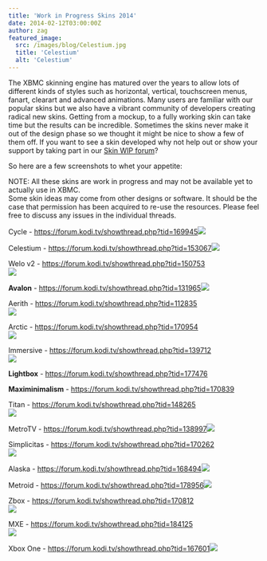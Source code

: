 ```yaml
---
title: 'Work in Progress Skins 2014'
date: 2014-02-12T03:00:00Z
author: zag
featured_image:
  src: /images/blog/Celestium.jpg
  title: 'Celestium'
  alt: 'Celestium'
---
```

The XBMC skinning engine has matured over the years to allow lots of different kinds of styles such as horizontal, vertical, touchscreen menus, fanart, clearart and advanced animations. Many users are familiar with our popular skins but we also have a vibrant community of developers creating radical new skins. Getting from a mockup, to a fully working skin can take time but the results can be incredible. Sometimes the skins never make it out of the design phase so we thought it might be nice to show a few of them off. If you want to see a skin developed why not help out or show your support by taking part in our [Skin WIP forum](https://forum.kodi.tv/forumdisplay.php?fid=160)?

 So here are a few screenshots to whet your appetite:

 NOTE: All these skins are work in progress and may not be available yet to actually use in XBMC.  
 Some skin ideas may come from other designs or software. It should be the case that permission has been acquired to re-use the resources. Please feel free to discuss any issues in the individual threads.

 Cycle - <https://forum.kodi.tv/showthread.php?tid=169945>![](https://www.theaudiodb.com/images/_extra/xbmc/small_Cycle.jpg)

 Celestium - <https://forum.kodi.tv/showthread.php?tid=153067>![](https://www.theaudiodb.com/images/_extra/xbmc/small_Celestium.jpg)

 Welo v2 - <https://forum.kodi.tv/showthread.php?tid=150753>  
![](https://www.theaudiodb.com/images/_extra/xbmc/small_Welov2.jpg)

 **Avalon** - <https://forum.kodi.tv/showthread.php?tid=131965>![](https://www.theaudiodb.com/images/_extra/xbmc/small_avalon.jpg)

 Aerith - <https://forum.kodi.tv/showthread.php?tid=112835>  
![](https://www.theaudiodb.com/images/_extra/xbmc/small_Aerith.jpg)

 Arctic - <https://forum.kodi.tv/showthread.php?tid=170954>  
![](https://www.theaudiodb.com/images/_extra/xbmc/small_arctic.jpg)

 Immersive - <https://forum.kodi.tv/showthread.php?tid=139712>  
![](https://www.theaudiodb.com/images/_extra/xbmc/small_immersive.jpg)

 **Lightbox** - <https://forum.kodi.tv/showthread.php?tid=177476>

 **Maximinimalism** - <https://forum.kodi.tv/showthread.php?tid=170839>

 Titan - <https://forum.kodi.tv/showthread.php?tid=148265>  
![](https://www.theaudiodb.com/images/_extra/xbmc/small_Titan.jpg)

 MetroTV - <https://forum.kodi.tv/showthread.php?tid=138997>![](https://www.theaudiodb.com/images/_extra/xbmc/small_MetroTV.jpg)

 Simplicitas - <https://forum.kodi.tv/showthread.php?tid=170262>  
![](https://www.theaudiodb.com/images/_extra/xbmc/small_Simplicitas.jpg)

 Alaska - <https://forum.kodi.tv/showthread.php?tid=168494>![](https://www.theaudiodb.com/images/_extra/xbmc/small_Alaska.jpg)

 Metroid - <https://forum.kodi.tv/showthread.php?tid=178956>![](https://www.theaudiodb.com/images/_extra/xbmc/small_Metroid.jpg)

 Zbox - <https://forum.kodi.tv/showthread.php?tid=170812>  
![](https://www.theaudiodb.com/images/_extra/xbmc/small_zbox.jpg)

 MXE - <https://forum.kodi.tv/showthread.php?tid=184125>  
![](https://www.theaudiodb.com/images/_extra/xbmc/small_MXE.jpg)

 Xbox One - <https://forum.kodi.tv/showthread.php?tid=167601>![](https://www.theaudiodb.com/images/_extra/xbmc/small_XboxOne.jpg)

  

 
